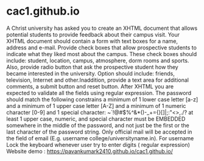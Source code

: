 # cac1.github.io
A Christ university has asked you to create an XHTML document that allows potential students to provide feedback about their campus visit.
Your XHTML document should contain a form with text boxes for a name, address and e-mail. Provide check boxes that allow prospective students
to indicate what they liked most about the campus. These check boxes should include: student, location, campus, atmosphere, dorm rooms and sports.
Also, provide radio button that ask the prospective student how they became interested in the university. Option should include: friends, television,
Internet and other.Inaddition, provide a text area for additional comments, a submit button and reset button.  After XHTML you are expected to validate
all the fields using regular expression. The password should match the following constrains  a minimum of 1 lower case letter [a-z] and a minimum of 1
upper case letter [A-Z] and a minimum of 1 numeric character [0-9] and 1 special character: ~`!@#$%^&amp;*()-_+={}[]|\;:"&lt;>,./? at least 1 upper case,
numeric, and special character must be EMBEDDED somewhere in the middle of the password, and not just be the first or the last character of the password string.
Only official mail will be accepted in the field of email (E.g. username college/universityname.in). For username Lock the keyboard whenever user try to enter digits
( regular expression)
Website demo :
https://pavankumark2410.github.io/cac1.github.io/
